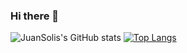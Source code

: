 ### Hi there 👋

![JuanSolis's GitHub stats](https://github-readme-stats.vercel.app/api?username=juansolisctj13&show_icons=true&theme=radical)
[![Top Langs](https://github-readme-stats.vercel.app/api/top-langs/?username=juansolisctj13)](https://github.com/juansolisctj13/github-readme-stats)
<!--
**JuanSolisCTJ13/juansolisctj13** is a ✨ _special_ ✨ repository because its `README.md` (this file) appears on your GitHub profile.

Here are some ideas to get you started:

- 🔭 I’m currently working on ...
- 🌱 I’m currently learning ...
- 👯 I’m looking to collaborate on ...
- 🤔 I’m looking for help with ...
- 💬 Ask me about ...
- 📫 How to reach me: ...
- 😄 Pronouns: ...
- ⚡ Fun fact: ...
-->
